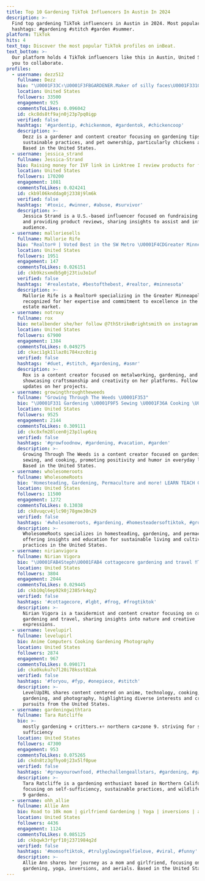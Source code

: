 ```yaml
---
title: Top 10 Gardening TikTok Influencers In Austin In 2024
description: >-
  Find top gardening TikTok influencers in Austin in 2024. Most popular
  hashtags: #gardening #stitch #garden #summer.
platform: TikTok
hits: 4
text_top: Discover the most popular TikTok profiles on inBeat.
text_bottom: >-
  Our platform holds 4 TikTok influencers like this in Austin, United States for
  you to collaborate.
profiles:
  - username: dezz512
    fullname: Dezz
    bio: "\U0001F33C✌\U0001F3FBGARDENER.Maker of silly faces\U0001F331Green Thumb\U0001F331Chicken&dog mom. One LOVE✌\U0001F3FB\U0001F33C"
    location: United States
    followers: 33500
    engagement: 925
    commentsToLikes: 0.096042
    id: ckc8ds8tf9ajn0j23p7pq0igp
    verified: false
    hashtags: '#gardentip, #chickenmom, #gardentok, #chickencoop'
    description: >-
      Dezz is a gardener and content creator focusing on gardening tips,
      sustainable practices, and pet ownership, particularly chickens and dogs.
      Based in the United States.
  - username: jessica_strand
    fullname: Jessica-Strand
    bio: Raising money for IVF link in Linktree I review products for free
    location: United States
    followers: 170200
    engagement: 1081
    commentsToLikes: 0.024241
    id: ckb9l06knddag0j2338j9lm6k
    verified: false
    hashtags: '#toxic, #winner, #abuse, #survivor'
    description: >-
      Jessica Strand is a U.S.-based influencer focused on fundraising for IVF
      and providing product reviews, sharing insights to assist and inform her
      audience.
  - username: malloriesells
    fullname: Mallorie Rife
    bio: "Realtor® | Voted Best in the SW Metro \U0001F4CDGreater Minneapolis Area, MN"
    location: United States
    followers: 1951
    engagement: 147
    commentsToLikes: 0.026151
    id: ckb9kzsxmdb5g0j23tiu3o1uf
    verified: false
    hashtags: '#realestate, #bestofthebest, #realtor, #minnesota'
    description: >-
      Mallorie Rife is a Realtor® specializing in the Greater Minneapolis Area,
      recognized for her expertise and commitment to excellence in the real
      estate market.
  - username: notroxy
    fullname: rox
    bio: metalbender she/her follow @7thStrikeBrightsmith on instagram for updates
    location: United States
    followers: 67900
    engagement: 1384
    commentsToLikes: 0.049275
    id: ckaci1gk11laz0i784xzc0zig
    verified: false
    hashtags: '#duet, #stitch, #gardening, #asmr'
    description: >-
      Rox is a content creator focused on metalworking, gardening, and ASMR,
      showcasing craftsmanship and creativity on her platforms. Follow for
      updates on her projects.
  - username: growingthroughtheweeds
    fullname: "Growing Through The Weeds \U0001F353"
    bio: "\U0001F331 Gardening \U0001F9F5 Sewing \U0001F36A Cooking \U0001F31F Positivity & dash of sarcasm"
    location: United States
    followers: 9525
    engagement: 2144
    commentsToLikes: 0.309111
    id: ckc8xfm28lcen0j23p1lup6zq
    verified: false
    hashtags: '#growfoodnow, #gardening, #vacation, #garden'
    description: >-
      Growing Through The Weeds is a content creator focused on gardening,
      sewing, and cooking, promoting positivity and humor in everyday life.
      Based in the United States.
  - username: wholesomeroots
    fullname: WholesomeRoots
    bio: 'Homesteading, Gardening, Permaculture and more! LEARN TEACH GROW'
    location: United States
    followers: 11500
    engagement: 1272
    commentsToLikes: 0.13038
    id: ck8vuqcv4jlc90j78gme30n29
    verified: false
    hashtags: '#wholesomeroots, #gardening, #homesteadersoftiktok, #growyourown'
    description: >-
      WholesomeRoots specializes in homesteading, gardening, and permaculture,
      offering insights and education for sustainable living and cultivation
      practices in the United States.
  - username: nirianvigora
    fullname: Nirian Vigora
    bio: "\U0001FAB4Steph\U0001FAB4 cottagecore gardening and travel ‼️Taxidermist‼️ Insta: nirian_vigora"
    location: United States
    followers: 3804
    engagement: 2044
    commentsToLikes: 0.029445
    id: ckb10ql6ep92k0j2385rk4qy2
    verified: false
    hashtags: '#cottagecore, #lgbt, #frog, #frogtiktok'
    description: >-
      Nirian Vigora is a taxidermist and content creator focusing on cottagecore
      gardening and travel, sharing insights into nature and creative
      expressions.
  - username: levelupirl
    fullname: levelupirl
    bio: Anime Computers Cooking Gardening Photography
    location: United States
    followers: 2874
    engagement: 967
    commentsToLikes: 0.090171
    id: cka0kuku7o7l20i78ksst02ak
    verified: false
    hashtags: '#foryou, #fyp, #onepiece, #stitch'
    description: >-
      LevelUpIRL shares content centered on anime, technology, cooking,
      gardening, and photography, highlighting diverse interests and creative
      pursuits from the United States.
  - username: gardeningwithtara
    fullname: Tara Ratcliffe
    bio: >-
      mostly gardening + critters.↟☼ northern ca•zone 9. striving for self
      sufficiency
    location: United States
    followers: 47300
    engagement: 953
    commentsToLikes: 0.075265
    id: ckdn8tz3gfhyo0j23x5lf0pue
    verified: false
    hashtags: '#growyourownfood, #thechallengeallstars, #gardening, #garden'
    description: >-
      Tara Ratcliffe is a gardening enthusiast based in Northern California,
      focusing on self-sufficiency, sustainable practices, and wildlife in Zone
      9 gardens.
  - username: ohh_allie
    fullname: Allie Ann
    bio: Road to 10k mom | girlfriend Gardening | Yoga | inversions | aerials
    location: United States
    followers: 4436
    engagement: 1124
    commentsToLikes: 0.085125
    id: ckbqwk3rfgrf10j2371984q2d
    verified: false
    hashtags: '#momsoftiktok, #trulyglowingselfielove, #viral, #funny'
    description: >-
      Allie Ann shares her journey as a mom and girlfriend, focusing on
      gardening, yoga, inversions, and aerials. Based in the United States.
---
```


